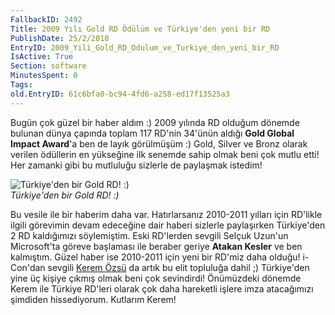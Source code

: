 ```yaml
---
FallbackID: 2492
Title: 2009 Yılı Gold RD Ödülüm ve Türkiye'den yeni bir RD
PublishDate: 25/2/2010
EntryID: 2009_Yili_Gold_RD_Odulum_ve_Turkiye_den_yeni_bir_RD
IsActive: True
Section: software
MinutesSpent: 0
Tags: 
old.EntryID: 61c6bfa0-bc94-4fd6-a258-ed17f13525a3
---
```

Bugün çok güzel bir haber aldım :) 2009 yılında RD olduğum dönemde
bulunan dünya çapında toplam 117 RD'nin 34'ünün aldığı **Gold Global
Impact Award**'a ben de layık görülmüşüm :) Gold, Silver ve Bronz olarak
verilen ödüllerin en yükseğine ilk senemde sahip olmak beni çok mutlu
etti! Her zamanki gibi bu mutluluğu sizlerle de paylaşmak istedim!

![Türkiye'den bir Gold RD!
:)](media/2009_Yili_Gold_RD_Odulum_ve_Turkiye_den_yeni_bir_RD/24022010_1.jpg)\
*Türkiye'den bir Gold RD! :)*

Bu vesile ile bir haberim daha var. Hatırlarsanız 2010-2011 yılları için
RD'likle ilgili görevimin devam edeceğine dair haberi sizlerle
paylaşırken Türkiye'den 2 RD kaldığımızı söylemiştim. Eski RD'lerden
sevgili Selçuk Uzun'un Microsoft'ta göreve başlaması ile beraber geriye
**Atakan Kesler** ve ben kalmıştım. Güzel haber ise 2010-2011 için yeni
bir RD'miz daha olduğu! i-Con'dan sevgili [Kerem
Özsü](http://www.kozsu.com/) da artık bu elit topluluğa dahil ;)
Türkiye'den yine üç kişiye çıkmış olmak beni çok sevindirdi! Önümüzdeki
dönemde Kerem ile Türkiye RD'leri olarak çok daha hareketli işlere imza
atacağımızı şimdiden hissediyorum. Kutlarım Kerem!


